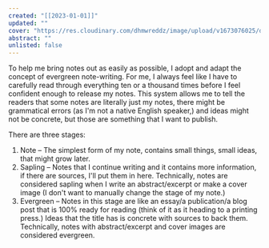 ```yaml
---
created: "[[2023-01-01]]"
updated: ""
cover: "https://res.cloudinary.com/dhmwreddz/image/upload/v1673076025/digital-garden/cover/note-stages.jpg"
abstract: ""
unlisted: false
---
```


To help me bring notes out as easily as possible, I adopt and adapt the concept of evergreen note-writing. For me, I always feel like I have to carefully read through everything ten or a thousand times before I feel confident enough to release my notes. This system allows me to tell the readers that some notes are literally just my notes, there might be grammatical errors (as I'm not a native English speaker,) and ideas might not be concrete, but those are something that I want to publish.

There are three stages:
1. Note – The simplest form of my note, contains small things, small ideas, that might grow later.
2. Sapling – Notes that I continue writing and it contains more information, if there are sources, I'll put them in here. Technically, notes are considered sapling when I write an abstract/excerpt or make a cover image (I don't want to manually change the stage of my note.)
3. Evergreen – Notes in this stage are like an essay/a publication/a blog post that is 100% ready for reading (think of it as it heading to a printing press.) Ideas that the title has is concrete with sources to back them. Technically, notes with abstract/excerpt and cover images are considered evergreen.